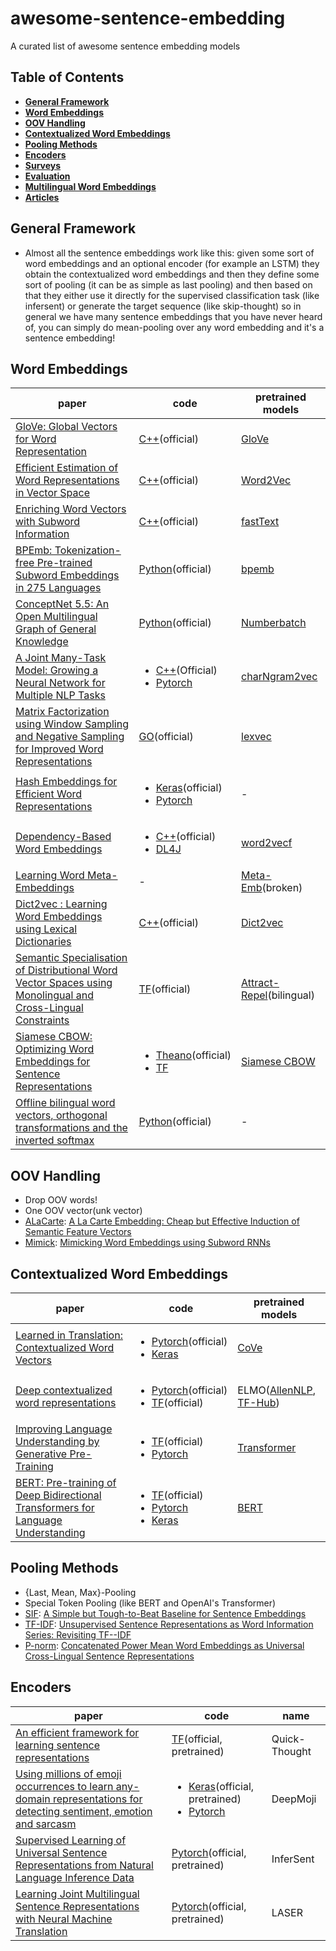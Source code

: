 # awesome-sentence-embedding
A curated list of awesome sentence embedding models

## Table of Contents


* **[General Framework](#general-framework)**
* **[Word Embeddings](#word-embeddings)**
* **[OOV Handling](#oov-handling)**
* **[Contextualized Word Embeddings](#contextualized-word-embeddings)**
* **[Pooling Methods](#pooling-methods)**
* **[Encoders](#encoders)**
* **[Surveys](#surveys)**
* **[Evaluation](#evaluation)**
* **[Multilingual Word Embeddings](#multilingual-word-embeddings)**
* **[Articles](#articles)**

## General Framework

* Almost all the sentence embeddings work like this: given some sort of word embeddings and an optional encoder (for example an LSTM) they obtain the contextualized word embeddings and then they define some sort of pooling (it can be as simple as last pooling) and then based on that they either use it directly for the supervised classification task (like infersent) or generate the target sequence (like skip-thought) so in general we have many sentence embeddings that you have never heard of, you can simply do mean-pooling over any word embedding and it's a sentence embedding!

## Word Embeddings

|paper|code|pretrained models|
|---|---|---|
|[GloVe: Global Vectors for Word Representation](https://nlp.stanford.edu/pubs/glove.pdf)|[C++](https://github.com/stanfordnlp/GloVe)(official)|[GloVe](https://nlp.stanford.edu/projects/glove/)|
|[Efficient Estimation of Word Representations in Vector Space](http://arxiv.org/pdf/1301.3781.pdf)|[C++](https://code.google.com/archive/p/word2vec/)(official)|[Word2Vec](https://code.google.com/archive/p/word2vec/)|
|[Enriching Word Vectors with Subword Information](https://arxiv.org/abs/1607.04606)|[C++](https://github.com/facebookresearch/fastText)(official)|[fastText](https://fasttext.cc/docs/en/english-vectors.html)|
|[BPEmb: Tokenization-free Pre-trained Subword Embeddings in 275 Languages](https://arxiv.org/pdf/1710.02187.pdf)|[Python](https://github.com/bheinzerling/bpemb)(official)|[bpemb](https://github.com/bheinzerling/bpemb#downloads-for-each-language)|
|[ConceptNet 5.5: An Open Multilingual Graph of General Knowledge](https://arxiv.org/pdf/1612.03975.pdf)|[Python](https://github.com/commonsense/conceptnet-numberbatch)(official)|[Numberbatch](https://github.com/commonsense/conceptnet-numberbatch#downloads)|
|[A Joint Many-Task Model: Growing a Neural Network for Multiple NLP Tasks](https://arxiv.org/pdf/1611.01587.pdf)|<ul><li>[C++](https://github.com/hassyGo/charNgram2vec)(Official)</li><li>[Pytorch](https://github.com/hassyGo/pytorch-playground/tree/master/jmt)</li></ul>|[charNgram2vec](http://www.logos.t.u-tokyo.ac.jp/~hassy/publications/arxiv2016jmt/jmt_pre-trained_embeddings.tar.gz)|
|[Matrix Factorization using Window Sampling and Negative Sampling for Improved Word Representations](http://anthology.aclweb.org/P16-2068)|[GO](https://github.com/alexandres/lexvec)(official)|[lexvec](https://github.com/alexandres/lexvec#pre-trained-vectors)|
|[Hash Embeddings for Efficient Word Representations](https://arxiv.org/pdf/1709.03933.pdf)|<ul><li>[Keras](https://github.com/dsv77/hashembedding)(official)</li><li>[Pytorch](https://github.com/YannDubs/Hash-Embeddings)</li></ul>|-|
|[Dependency-Based Word Embeddings](http://www.aclweb.org/anthology/P14-2050)|<ul><li>[C++](https://bitbucket.org/yoavgo/word2vecf/src/default/)(official)</li><li>[DL4J](https://github.com/IsaacChanghau/Word2VecfJava)</li></ul>|[word2vecf](https://levyomer.wordpress.com/2014/04/25/dependency-based-word-embeddings/)|
|[Learning Word Meta-Embeddings](http://www.aclweb.org/anthology/P16-1128)|-|[Meta-Emb](http://cistern.cis.lmu.de/meta-emb/)(broken)|
|[Dict2vec : Learning Word Embeddings using Lexical Dictionaries](http://aclweb.org/anthology/D17-1024)|[C++](https://github.com/tca19/dict2vec)(official)|[Dict2vec](https://github.com/tca19/dict2vec#download-pre-trained-vectors)|
|[Semantic Specialisation of Distributional Word Vector Spaces using Monolingual and Cross-Lingual Constraints](https://arxiv.org/pdf/1706.00374)|[TF](https://github.com/nmrksic/attract-repel)(official)|[Attract-Repel](https://github.com/nmrksic/attract-repel#available-word-vector-spaces)(bilingual)|
|[Siamese CBOW: Optimizing Word Embeddings for Sentence Representations](https://arxiv.org/pdf/1606.04640)|<ul><li>[Theano](https://bitbucket.org/TomKenter/siamese-cbow/src/master/)(official)</li><li>[TF](https://github.com/raphael-sch/SiameseCBOW)</li></ul>|[Siamese CBOW](https://bitbucket.org/TomKenter/siamese-cbow/src/master/)|
|[Offline bilingual word vectors, orthogonal transformations and the inverted softmax](https://arxiv.org/pdf/1702.03859)|[Python](https://github.com/Babylonpartners/fastText_multilingual)(official)|-|

## OOV Handling
* Drop OOV words!
* One OOV vector(unk vector)
* [ALaCarte](https://github.com/NLPrinceton/ALaCarte): [A La Carte Embedding: Cheap but Effective Induction of Semantic Feature Vectors](http://aclweb.org/anthology/P18-1002)
* [Mimick](https://github.com/yuvalpinter/Mimick): [Mimicking Word Embeddings using Subword RNNs](http://www.aclweb.org/anthology/D17-1010)

## Contextualized Word Embeddings
|paper|code|pretrained models|
|---|---|---|
|[Learned in Translation: Contextualized Word Vectors](http://papers.nips.cc/paper/7209-learned-in-translation-contextualized-word-vectors.pdf)|<ul><li>[Pytorch](https://github.com/salesforce/cove)(official)</li><li>[Keras](https://github.com/rgsachin/CoVe)</li></ul>|[CoVe](https://github.com/salesforce/cove)|
|[Deep contextualized word representations](https://arxiv.org/pdf/1802.05365)|<ul><li>[Pytorch](https://github.com/allenai/allennlp)(official)</li><li>[TF](https://github.com/allenai/bilm-tf)(official)</li>|ELMO([AllenNLP](https://allennlp.org/elmo), [TF-Hub](https://tfhub.dev/google/elmo/2))|
|[Improving Language Understanding by Generative Pre-Training](https://s3-us-west-2.amazonaws.com/openai-assets/research-covers/language-unsupervised/language_understanding_paper.pdf)|<ul><li>[TF](https://github.com/openai/finetune-transformer-lm)(official)</li><li>[Pytorch](https://github.com/huggingface/pytorch-openai-transformer-lm)</li></ul>|[Transformer](https://github.com/openai/finetune-transformer-lm)
|[BERT: Pre-training of Deep Bidirectional Transformers for Language Understanding](https://arxiv.org/pdf/1810.04805)|<ul><li>[TF](https://github.com/google-research/bert)(official)</li><li>[Pytorch](https://github.com/huggingface/pytorch-pretrained-BERT)</li><li>[Keras](https://github.com/Separius/BERT-keras)</li></ul>|[BERT](https://github.com/google-research/bert#pre-trained-models)|

## Pooling Methods
* {Last, Mean, Max}-Pooling
* Special Token Pooling (like BERT and OpenAI's Transformer)
* [SIF](https://github.com/PrincetonML/SIF): [A Simple but Tough-to-Beat Baseline for Sentence Embeddings](https://openreview.net/pdf?id=SyK00v5xx)
* [TF-IDF](https://github.com/iarroyof/sentence_embedding): [Unsupervised Sentence Representations as Word Information Series: Revisiting TF--IDF](https://arxiv.org/pdf/1710.06524)
* [P-norm](https://github.com/UKPLab/arxiv2018-xling-sentence-embeddings): [Concatenated Power Mean Word Embeddings as Universal Cross-Lingual Sentence Representations](https://arxiv.org/pdf/1803.01400)

## Encoders
|paper|code|name|
|---|---|---|
|[An efficient framework for learning sentence representations](https://arxiv.org/pdf/1803.02893.pdf)|[TF](https://github.com/lajanugen/S2V)(official, pretrained)|Quick-Thought|
|[Using millions of emoji occurrences to learn any-domain representations for detecting sentiment, emotion and sarcasm](https://arxiv.org/pdf/1708.00524)|<ul><li>[Keras](https://github.com/bfelbo/DeepMoji)(official, pretrained)</li><li>[Pytorch](https://github.com/huggingface/torchMoji)</li></ul>|DeepMoji|
|[Supervised Learning of Universal Sentence Representations from Natural Language Inference Data](https://arxiv.org/pdf/1705.02364)|[Pytorch](https://github.com/facebookresearch/InferSent)(official, pretrained)|InferSent|
|[Learning Joint Multilingual Sentence Representations with Neural Machine Translation](https://aclanthology.info/papers/W17-2619/w17-2619)|[Pytorch](https://github.com/facebookresearch/LASER)(official, pretrained)|LASER|
